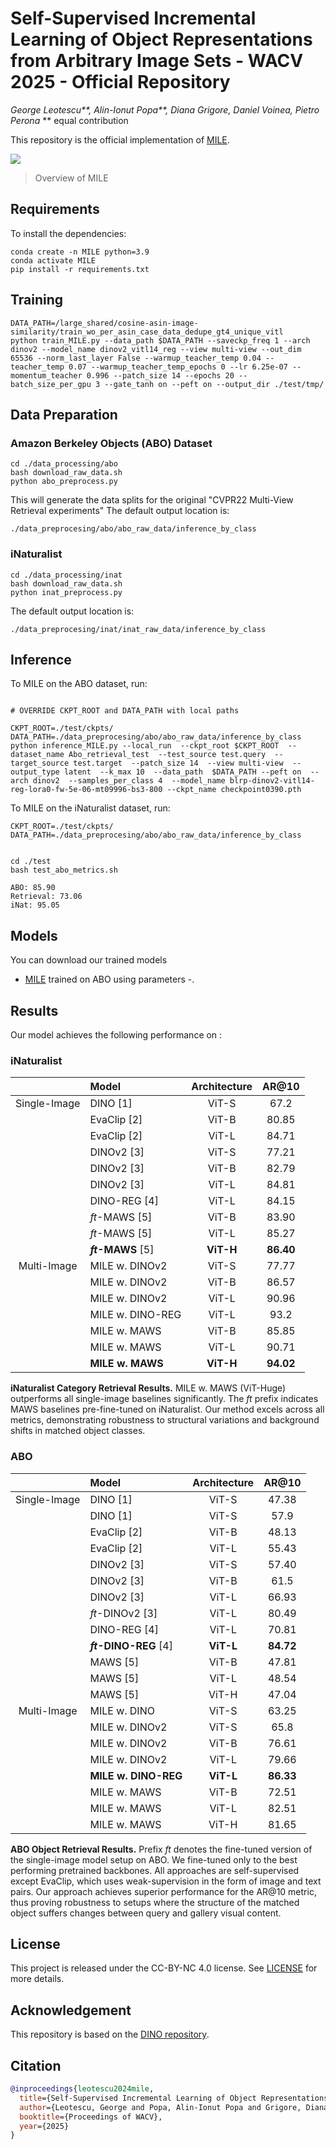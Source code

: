 # Self-Supervised Incremental Learning of Object Representations from Arbitrary Image Sets - WACV 2025 - Official Repository 
_*George Leotescu***, *Alin-Ionut Popa***, Diana Grigore, Daniel Voinea, Pietro Perona_
** equal contribution

This repository is the official implementation of [MILE](https://arxiv.org/abs/). 

![](figures/overview_v1.jpg)
> Overview of MILE

## Requirements

To install the dependencies:

```
conda create -n MILE python=3.9
conda activate MILE
pip install -r requirements.txt
```


## Training

```eval
DATA_PATH=/large_shared/cosine-asin-image-similarity/train_wo_per_asin_case_data_dedupe_gt4_unique_vitl
python train_MILE.py --data_path $DATA_PATH --saveckp_freq 1 --arch dinov2 --model_name dinov2_vitl14_reg --view multi-view --out_dim 65536 --norm_last_layer False --warmup_teacher_temp 0.04 --teacher_temp 0.07 --warmup_teacher_temp_epochs 0 --lr 6.25e-07 --momentum_teacher 0.996 --patch_size 14 --epochs 20 --batch_size_per_gpu 3 --gate_tanh on --peft on --output_dir ./test/tmp/
```

## Data Preparation

### Amazon Berkeley Objects (ABO) Dataset

```eval
cd ./data_processing/abo
bash download_raw_data.sh
python abo_preprocess.py

```

This will generate the data splits for the original "CVPR22 Multi-View Retrieval experiments"
The default output location is:
```eval
./data_preprocesing/abo/abo_raw_data/inference_by_class
```

### iNaturalist

```
cd ./data_processing/inat
bash download_raw_data.sh
python inat_preprocess.py

```

The default output location is:
```eval
./data_preprocesing/inat/inat_raw_data/inference_by_class
```

## Inference 

To MILE on the ABO dataset, run:


```eval

# OVERRIDE CKPT_ROOT and DATA_PATH with local paths

CKPT_ROOT=./test/ckpts/
DATA_PATH=./data_preprocesing/abo/abo_raw_data/inference_by_class
python inference_MILE.py --local_run  --ckpt_root $CKPT_ROOT  --dataset_name Abo_retrieval_test  --test_source test.query  --target_source test.target  --patch_size 14  --view multi-view  --output_type latent  --k_max 10  --data_path  $DATA_PATH --peft on  --arch dinov2  --samples_per_class 4  --model_name blrp-dinov2-vitl14-reg-lora0-fw-5e-06-mt09996-bs3-800 --ckpt_name checkpoint0390.pth

```

To MILE on the iNaturalist dataset, run:

```eval
CKPT_ROOT=./test/ckpts/
DATA_PATH=./data_preprocesing/abo/abo_raw_data/inference_by_class

```

```Internal test

cd ./test
bash test_abo_metrics.sh

ABO: 85.90
Retrieval: 73.06
iNat: 95.05

```

## Models

You can download our trained models 

- [MILE]() trained on ABO using parameters -. 

## Results

Our model achieves the following performance on :


### iNaturalist 

| | Model | Architecture | AR@10 |
|:---:|:---|:---:|:---:|
| Single-Image | DINO [1] | ViT-S | 67.2 |
| | EvaClip [2] | ViT-B | 80.85 |
| | EvaClip [2] | ViT-L | 84.71 |
| | DINOv2 [3] | ViT-S | 77.21 |
| | DINOv2 [3] | ViT-B | 82.79 |
| | DINOv2 [3] | ViT-L | 84.81 |
| | DINO-REG [4] | ViT-L | 84.15 |
| | *ft*-MAWS [5] | ViT-B | 83.90 |
| | *ft*-MAWS [5] | ViT-L | 85.27 |
| | **_ft_-MAWS** [5] | **ViT-H** | **86.40** |
| Multi-Image | MILE w. DINOv2 | ViT-S | 77.77 |
| | MILE w. DINOv2 | ViT-B | 86.57 |
| | MILE w. DINOv2 | ViT-L | 90.96 |
| | MILE w. DINO-REG | ViT-L | 93.2 |
| | MILE w. MAWS | ViT-B | 85.85 |
| | MILE w. MAWS | ViT-L | 90.71 |
| | **MILE w. MAWS** | **ViT-H** | **94.02** |

**iNaturalist Category Retrieval Results.** MILE w. MAWS (ViT-Huge) outperforms all single-image baselines significantly. The *ft* prefix indicates MAWS baselines pre-fine-tuned on iNaturalist. Our method excels across all metrics, demonstrating robustness to structural variations and background shifts in matched object classes.

### ABO

| | Model | Architecture | AR@10 |
|:---:|:---|:---:|:---:|
| Single-Image | DINO [1] | ViT-S | 47.38 |
| | DINO [1] | ViT-S | 57.9 |
| | EvaClip [2] | ViT-B | 48.13 |
| | EvaClip [2] | ViT-L | 55.43 |
| | DINOv2 [3] | ViT-S | 57.40 |
| | DINOv2 [3] | ViT-B | 61.5 |
| | DINOv2 [3] | ViT-L | 66.93 |
| | *ft*-DINOv2 [3] | ViT-L | 80.49 |
| | DINO-REG [4] | ViT-L | 70.81 |
| | ***ft*-DINO-REG** [4] | **ViT-L** | **84.72** |
| | MAWS [5] | ViT-B | 47.81 |
| | MAWS [5] | ViT-L | 48.54 |
| | MAWS [5] | ViT-H | 47.04 |
| Multi-Image | MILE w. DINO | ViT-S | 63.25 |
| | MILE w. DINOv2 | ViT-S | 65.8 |
| | MILE w. DINOv2 | ViT-B | 76.61 |
| | MILE w. DINOv2 | ViT-L | 79.66 |
| | **MILE w. DINO-REG** | **ViT-L** | **86.33** |
| | MILE w. MAWS | ViT-B | 72.51 |
| | MILE w. MAWS | ViT-L | 82.51 |
| | MILE w. MAWS | ViT-H | 81.65 |

**ABO Object Retrieval Results.** Prefix *ft* denotes the fine-tuned version of the single-image model setup on ABO. We fine-tuned only to the best performing pretrained backbones. All approaches are self-supervised except EvaClip, which uses weak-supervision in the form of image and text pairs. Our approach achieves superior performance for the AR@10 metric, thus proving robustness to setups where the structure of the matched object suffers changes between query and gallery visual content.


## License 
This project is released under the CC-BY-NC 4.0 license. See [LICENSE](LICENSE) for more details. 

## Acknowledgement
This repository is based on the [DINO repository](https://github.com/facebookresearch/dino). 


## Citation

```bibtex
@inproceedings{leotescu2024mile,
  title={Self-Supervised Incremental Learning of Object Representations from Arbitrary Image Sets},
  author={Leotescu, George and Popa, Alin-Ionut Popa and Grigore, Diana and Voinea, Daniel and Perona, Pietro},
  booktitle={Proceedings of WACV},
  year={2025}
}
```
